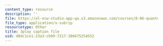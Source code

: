 ```yaml
---
content_type: resource
description: ''
file: https://ol-ocw-studio-app-qa.s3.amazonaws.com/courses/8-06-quantum-physics-iii-spring-2018/d0dc1ce123a3cb997217380475254552_mas9avjieP0.srt
file_type: application/x-subrip
resourcetype: Other
title: 3play caption file
uid: d0dc1ce1-23a3-cb99-7217-380475254552
---
```

